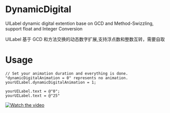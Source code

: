 # DynamicDigital
UILabel dynamic digital extention base on GCD and Method-Swizzling,
support float and Integer Conversion

UILabel 基于 GCD 和方法交换的动态数字扩展,支持浮点数和整数互转，需要自取

# Usage
```
// Set your animation duration and everything is done. "dynamicDigitalAnimation = 0" represents no animation.
yourUILabel.dynamicDigitalAnimation = 1; 

yourUILabel.text = @"0";
yourUILabel.text = @"25"
```

[![Watch the video](https://raw.github.com/GabLeRoux/WebMole/master/ressources/WebMole_Youtube_Video.png)](https://github.com/hon-key/DynamicDigital/blob/master/int-int.mov)
